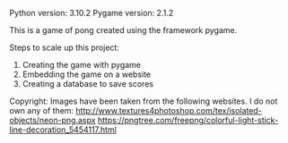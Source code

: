 Python version: 3.10.2
Pygame version: 2.1.2

This is a game of pong created using the framework pygame.

Steps to scale up this project:
1) Creating the game with pygame
2) Embedding the game on a website
3) Creating a database to save scores

Copyright:
Images have been taken from the following websites. I do not own any of them:
http://www.textures4photoshop.com/tex/isolated-objects/neon-png.aspx
https://pngtree.com/freepng/colorful-light-stick-line-decoration_5454117.html